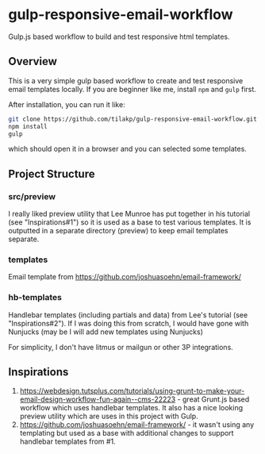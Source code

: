 # gulp-responsive-email-workflow
Gulp.js based workflow to build and test responsive html templates. 

## Overview

This is a very simple gulp based workflow to create and test responsive email templates locally. If you are beginner like me, install `npm` and `gulp` first.

After installation, you can run it like:
```bash
git clone https://github.com/tilakp/gulp-responsive-email-workflow.git
npm install
gulp
```
which should open it in a browser and you can selected some templates. 

## Project Structure
### src/preview
I really liked preview utility that Lee Munroe has put together in his tutorial (see "Inspirations#1") so it is used as a base to test various templates. It is outputted in a separate directory (preview) to keep email templates separate. 

### templates 
Email template from https://github.com/joshuasoehn/email-framework/

### hb-templates
Handlebar templates (including partials and data) from Lee's tutorial (see "Inspirations#2"). If I was doing this from scratch, I would have gone with Nunjucks (may be I will add new templates using Nunjucks)


For simplicity, I don't have litmus or mailgun or other 3P integrations.

## Inspirations

1. https://webdesign.tutsplus.com/tutorials/using-grunt-to-make-your-email-design-workflow-fun-again--cms-22223 - great Grunt.js based workflow which uses handlebar templates. It also has a nice looking preview utility which are uses in this project with Gulp. 
2. https://github.com/joshuasoehn/email-framework/ - it wasn't using any templating but used as a base with additional changes to support handlebar templates from #1.
